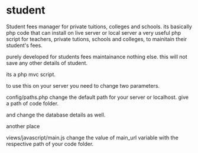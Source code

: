 # student
Student fees manager for private tuitions, colleges and schools. its basically php code that can install on live server or local server
a very useful php script for teachers, private tutions, schools and colleges, 
to mainitain their student's fees.

purely developed for students fees maintainance nothing else.
this will not save any other details of student. 

its a php mvc script.

to use this on your server you need to change two parameters. 

config/paths.php
change the default path for your server or localhost.
give a path of code folder. 

and change the database details as well.


another place

views/javascript/main.js
change the value of main_url variable with the respective path of your code folder.
